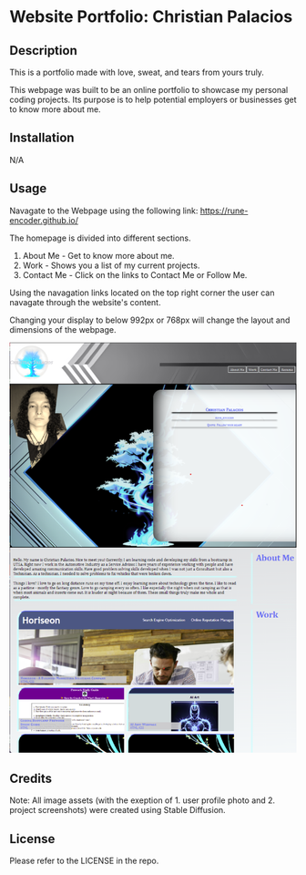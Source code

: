 # Website Portfolio: Christian Palacios

## Description

This is a portfolio made with love, sweat, and tears from yours truly.

This webpage was built to be an online portfolio to showcase my personal coding projects. Its purpose is to help potential employers or businesses get to know more about me.

## Installation

N/A

## Usage

Navagate to the Webpage using the following link: https://rune-encoder.github.io/

The homepage is divided into different sections.

1. About Me - Get to know more about me.
2. Work - Shows you a list of my current projects.
3. Contact Me - Click on the links to Contact Me or Follow Me.

Using the navagation links located on the top right corner the user can navagate through the website's content.

Changing your display to below 992px or 768px will change the layout and dimensions of the webpage. 

![Screenshot of Homepage](/assets/images/screen-shot1.png)

## Credits

Note: All image assets (with the exeption of 1. user profile photo and 2. project screenshots) were created using Stable Diffusion.

## License

Please refer to the LICENSE in the repo.

